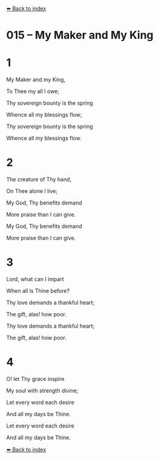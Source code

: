 [⬅️ Back to index](../README.md)

# 015 – My Maker and My King





# 1

My Maker and my King,

To Thee my all I owe;

Thy sovereign bounty is the spring

Whence all my blessings flow;

Thy sovereign bounty is the spring

Whence all my blessings flow.



# 2

The creature of Thy hand,

On Thee alone I live;

My God, Thy benefits demand

More praise than I can give.

My God, Thy benefits demand

More praise than I can give.



# 3

Lord, what can I impart

When all is Thine before?

Thy love demands a thankful heart;

The gift, alas! how poor.

Thy love demands a thankful heart;

The gift, alas! how poor.



# 4

O! let Thy grace inspire

My soul with strength divine;

Let every word each desire

And all my days be Thine.

Let every word each desire

And all my days be Thine.

[⬅️ Back to index](../README.md)
